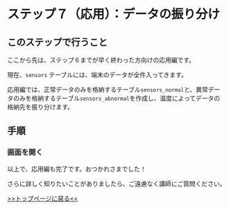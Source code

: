 # ステップ７（応用）：データの振り分け

## このステップで行うこと

ここから先は、ステップ６までが早く終わった方向けの応用編です。<br>

現在、`sensors` テーブルには、端末のデータが全件入ってきます。

応用編では、正常データのみを格納するテーブル`sensors_normal`と、異常データのみを格納するテーブル`sensors_abnormal`を作成し、温度によってデータの格納先を振り分けます。

## 手順

### 画面を開く



以上で、応用編も完了です。おつかれさまでした！

さらに詳しく知りたいことがありましたら、ご遠慮なく講師にご質問ください。

[>>トップページに戻る<<](lab00_top.md)